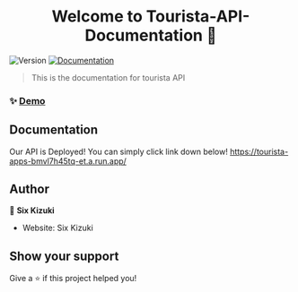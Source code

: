 <h1 align="center">Welcome to Tourista-API-Documentation 👋</h1>
<p>
  <img alt="Version" src="https://img.shields.io/badge/version-1.0-blue.svg?cacheSeconds=2592000" />
  <a href="https://github.com/Six-Kizuki-to-the-moon/Tourista-API-Documentation" target="_blank">
    <img alt="Documentation" src="https://img.shields.io/badge/documentation-yes-brightgreen.svg" />
  </a>
</p>

> This is the documentation for tourista API

### ✨ [Demo](https://github.com/Six-Kizuki-to-the-moon/tourista-api)

## Documentation

Our API is Deployed! You can simply click link down below!
https://tourista-apps-bmvl7h45tq-et.a.run.app/

## Author

👤 **Six Kizuki**

* Website: Six Kizuki

## Show your support

Give a ⭐️ if this project helped you!
